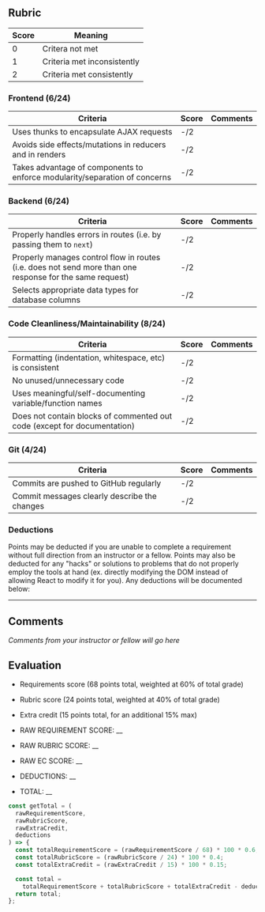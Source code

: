 ## Rubric

| Score | Meaning                     |
| ----- | --------------------------- |
| 0     | Critera not met             |
| 1     | Criteria met inconsistently |
| 2     | Criteria met consistently   |

### Frontend (6/24)

| Criteria                                                                   | Score | Comments |
| -------------------------------------------------------------------------- | ----- | -------- |
| Uses thunks to encapsulate AJAX requests                                   | -/2   |          |
| Avoids side effects/mutations in reducers and in renders                   | -/2   |          |
| Takes advantage of components to enforce modularity/separation of concerns | -/2   |          |

### Backend (6/24)

| Criteria                                                                                                 | Score | Comments |
| -------------------------------------------------------------------------------------------------------- | ----- | -------- |
| Properly handles errors in routes (i.e. by passing them to `next`)                                       | -/2   |          |
| Properly manages control flow in routes (i.e. does not send more than one response for the same request) | -/2   |          |
| Selects appropriate data types for database columns                                                      | -/2   |          |

### Code Cleanliness/Maintainability (8/24)

| Criteria                                                                 | Score | Comments |
| ------------------------------------------------------------------------ | ----- | -------- |
| Formatting (indentation, whitespace, etc) is consistent                  | -/2   |          |
| No unused/unnecessary code                                               | -/2   |          |
| Uses meaningful/self-documenting variable/function names                 | -/2   |          |
| Does not contain blocks of commented out code (except for documentation) | -/2   |          |

### Git (4/24)

| Criteria                                     | Score | Comments |
| -------------------------------------------- | ----- | -------- |
| Commits are pushed to GitHub regularly       | -/2   |          |
| Commit messages clearly describe the changes | -/2   |          |

### Deductions

Points may be deducted if you are unable to complete a requirement without full direction from an instructor or a fellow. Points may also be deducted for any "hacks" or solutions to problems that do not properly employ the tools at hand (ex. directly modifying the DOM instead of allowing React to modify it for you). Any deductions will be documented below:

---

## Comments

_Comments from your instructor or fellow will go here_

## Evaluation

- Requirements score (68 points total, weighted at 60% of total grade)
- Rubric score (24 points total, weighted at 40% of total grade)
- Extra credit (15 points total, for an additional 15% max)

- RAW REQUIREMENT SCORE: \_\_
- RAW RUBRIC SCORE: \_\_
- RAW EC SCORE: \_\_
- DEDUCTIONS: \_\_

- TOTAL: \_\_

```javascript
const getTotal = (
  rawRequirementScore,
  rawRubricScore,
  rawExtraCredit,
  deductions
) => {
  const totalRequirementScore = (rawRequirementScore / 68) * 100 * 0.6;
  const totalRubricScore = (rawRubricScore / 24) * 100 * 0.4;
  const totalExtraCredit = (rawExtraCredit / 15) * 100 * 0.15;

  const total =
    totalRequirementScore + totalRubricScore + totalExtraCredit - deductions;
  return total;
};
```
